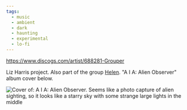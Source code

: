 ```yaml
---
tags:
  - music
  - ambient
  - dark
  - haunting
  - experimental
  - lo-fi
---
```

https://www.discogs.com/artist/688281-Grouper

Liz Harris project. Also part of the group [Helen](Helen). "A I A: Alien Observer" album cover below.

![Cover of: A I A: Alien Observer. Seems like a photo capture of alien sighting, so it looks like a starry sky with some strange large lights in the middle](Grouper-1697192484691.jpeg)